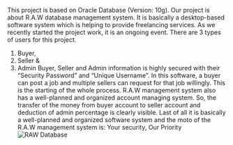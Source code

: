 This project is based on Oracle Database (Version: 10g). Our project is about R.A.W database management system. It is basically a desktop-based software system which is helping to provide freelancing services. As we recently started the project work, it is an ongoing event.
There are 3 types of users for this project.
  1. Buyer,
  2. Seller &
  3. Admin
Buyer, Seller and Admin information is highly secured with their “Security Password” and “Unique Username”. In this software, a buyer can post a job and multiple sellers can request for that job willingly. This is the starting of the whole process. R.A.W management system also has a well-planned and organized account managing system. So, the transfer of the money from buyer account to seller account and deduction of admin percentage is clearly visible. Last of all it is basically a well-planned and organized software system and the moto of the R.A.W management system is: Your security, Our Priority
![RAW Database](https://github.com/Alinur1/RAW-Database/assets/87419413/ec1f48a6-1326-42b2-b1b5-804979b9675f)
